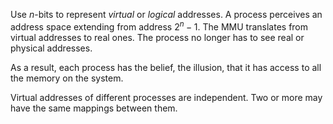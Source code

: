 Use $n$-bits to represent *virtual* or *logical* addresses. A process perceives an address space extending from address $2^n-1$. The MMU translates from virtual addresses to real ones. The process no longer has to see real or physical addresses.

As a result, each process has the belief, the illusion, that it has access to all the memory on the system.

Virtual addresses of different processes are independent. Two or more may have the same mappings between them.